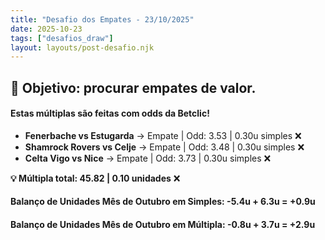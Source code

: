 ```yaml
---
title: "Desafio dos Empates - 23/10/2025"
date: 2025-10-23
tags: ["desafios_draw"]
layout: layouts/post-desafio.njk
---
```


## 🎯 Objetivo: procurar empates de valor.

#### Estas múltiplas são feitas com odds da Betclic!

- **Fenerbache vs Estugarda** → Empate | Odd: 3.53 | 0.30u simples ❌
- **Shamrock Rovers vs Celje** → Empate | Odd: 3.48 | 0.30u simples ❌
- **Celta Vigo vs Nice** → Empate | Odd: 3.73 | 0.30u simples ❌

**💡 Múltipla total: 45.82 | 0.10 unidades** ❌

#### Balanço de Unidades Mês de Outubro em Simples: -5.4u + 6.3u = +0.9u
#### Balanço de Unidades Mês de Outubro em Múltipla: -0.8u + 3.7u = +2.9u